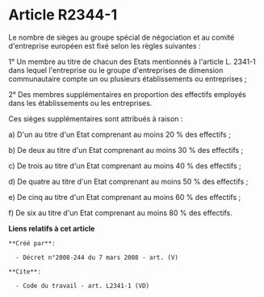 # Article R2344-1

Le nombre de sièges au groupe spécial de négociation et au comité d'entreprise européen est fixé selon les règles
suivantes : 

1° Un membre au titre de chacun des Etats mentionnés à l'article L. 2341-1 dans lequel l'entreprise ou le groupe
d'entreprises de dimension communautaire compte un ou plusieurs établissements ou entreprises ; 

2° Des membres supplémentaires en proportion des effectifs employés dans les établissements ou les entreprises. 

Ces sièges supplémentaires sont attribués à raison : 

a) D'un au titre d'un Etat comprenant au moins 20 % des effectifs ; 

b) De deux au titre d'un Etat comprenant au moins 30 % des effectifs ; 

c) De trois au titre d'un Etat comprenant au moins 40 % des effectifs ; 

d) De quatre au titre d'un Etat comprenant au moins 50 % des effectifs ; 

e) De cinq au titre d'un Etat comprenant au moins 60 % des effectifs ; 

f) De six au titre d'un Etat comprenant au moins 80 % des effectifs.

**Liens relatifs à cet article**

	**Créé par**:

	  - Décret n°2008-244 du 7 mars 2008 - art. (V)

	**Cite**:

	  - Code du travail - art. L2341-1 (VD)
